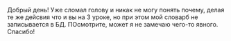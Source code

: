 Добрый день!
Уже сломал голову и никак не могу понять почему, делая те же дейсвия что и вы на 3 уроке, 
но при этом мой словарб не записывается в БД. 
ПОсмотрите, может я не замечаю чего-то явного.
Спасибо!